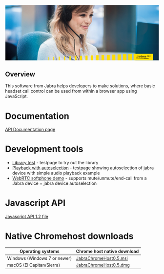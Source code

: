 ![Jabra GN](screen.png)

## Overview
This software from Jabra helps developers to make solutions, where basic headset call control can be used from within a browser app using JavaScript.

# Documentation
[API Documentation page](https://github.com/gnaudio/jabra-browser-integration)

# Development tools
* [Library test](development/index.html) - testpage to try out the library
* [Playback with autoselection](playback/index.html) - testpage showing autoselection of jabra device with simple audio playback example
* [WebRTC softphone demo](webrtc/index.html) - supports mute/unmute/end-call from a Jabra device + jabra device autoselection

# Javascript API
[Javascript API 1.2 file]("/gnaudio/jabra-browser-integration/blob/beta1/src/JavaScriptLibrary/jabra.browser.integration-1.2.js")

# Native Chromehost downloads
| Operating systems             | Chrome host native download             |
| ----------------------------- | --------------------------------------- |
| Windows (Windows 7 or newer)  | <a href="/gnaudio/jabra-browser-integration/blob/beta1/src/download/JabraChromeHost0.5.msi" download="JabraChromeHost0.5.msi" target="_blank">JabraChromeHost0.5.msi</a> |
| macOS (El Capitan/Sierra)     | <a href="/gnaudio/jabra-browser-integration/blob/beta1/src/DeveloperSupportRelease/download/JabraChromeHost0.5.dmg" download="JabraChromeHost0.5.dmg" target="_blank">JabraChromeHost0.5.dmg</a> |
